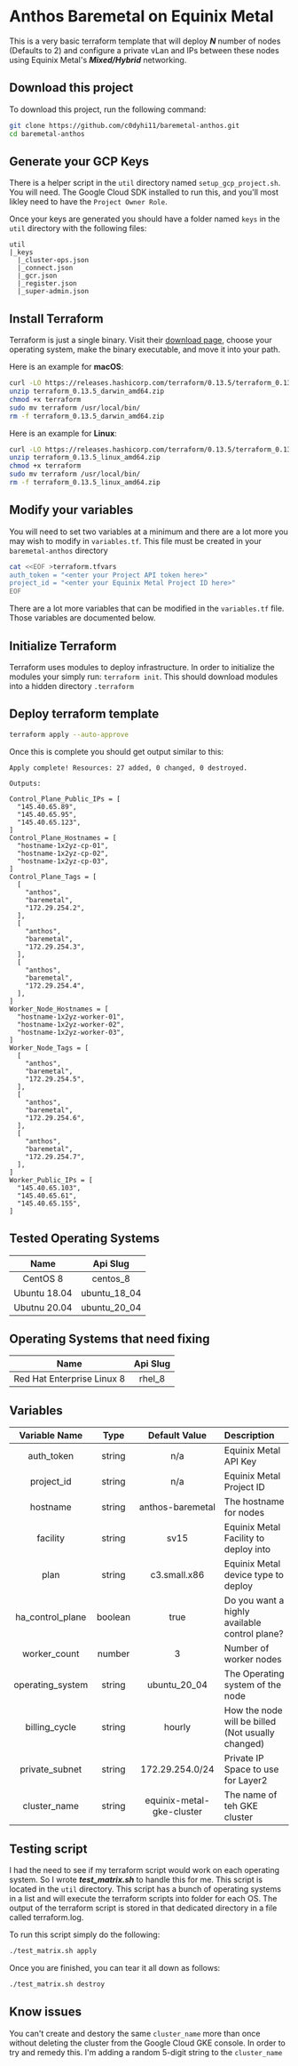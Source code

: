 # Anthos Baremetal on Equinix Metal

This is a very basic terraform template that will deploy **_N_** number of nodes (Defaults to 2) and configure a private vLan and IPs between these nodes using Equinix Metal's **_Mixed/Hybrid_** networking.

## Download this project

To download this project, run the following command:

```bash
git clone https://github.com/c0dyhi11/baremetal-anthos.git
cd baremetal-anthos
```

## Generate your GCP Keys

There is a helper script in the `util` directory named `setup_gcp_project.sh`. You will need. The Google Cloud SDK installed to run this, and you'll most likley need to have the `Project Owner Role`.

Once your keys are generated you should have a folder named `keys` in the `util` directory with the following files:

```
util
|_keys
  |_cluster-ops.json
  |_connect.json
  |_gcr.json
  |_register.json
  |_super-admin.json
```

## Install Terraform

Terraform is just a single binary. Visit their [download page](https://www.terraform.io/downloads.html), choose your operating system, make the binary executable, and move it into your path.

Here is an example for **macOS**:

```bash
curl -LO https://releases.hashicorp.com/terraform/0.13.5/terraform_0.13.5_darwin_amd64.zip
unzip terraform_0.13.5_darwin_amd64.zip
chmod +x terraform
sudo mv terraform /usr/local/bin/
rm -f terraform_0.13.5_darwin_amd64.zip
```

Here is an example for **Linux**:

```bash
curl -LO https://releases.hashicorp.com/terraform/0.13.5/terraform_0.13.5_linux_amd64.zip
unzip terraform_0.13.5_linux_amd64.zip
chmod +x terraform
sudo mv terraform /usr/local/bin/
rm -f terraform_0.13.5_linux_amd64.zip
```

## Modify your variables

You will need to set two variables at a minimum and there are a lot more you may wish to modify in `variables.tf`. This file must be created in your `baremetal-anthos` directory

```bash
cat <<EOF >terraform.tfvars
auth_token = "<enter your Project API token here>"
project_id = "<enter your Equinix Metal Project ID here>"
EOF
```

There are a lot more variables that can be modified in the `variables.tf` file. Those variables are documented below.

## Initialize Terraform

Terraform uses modules to deploy infrastructure. In order to initialize the modules your simply run: `terraform init`. This should download modules into a hidden directory `.terraform`

## Deploy terraform template

```bash
terraform apply --auto-approve
```

Once this is complete you should get output similar to this:

```console
Apply complete! Resources: 27 added, 0 changed, 0 destroyed.

Outputs:

Control_Plane_Public_IPs = [
  "145.40.65.89",
  "145.40.65.95",
  "145.40.65.123",
]
Control_Plane_Hostnames = [
  "hostname-1x2yz-cp-01",
  "hostname-1x2yz-cp-02",
  "hostname-1x2yz-cp-03",
]
Control_Plane_Tags = [
  [
    "anthos",
    "baremetal",
    "172.29.254.2",
  ],
  [
    "anthos",
    "baremetal",
    "172.29.254.3",
  ],
  [
    "anthos",
    "baremetal",
    "172.29.254.4",
  ],
]
Worker_Node_Hostnames = [
  "hostname-1x2yz-worker-01",
  "hostname-1x2yz-worker-02",
  "hostname-1x2yz-worker-03",
]
Worker_Node_Tags = [
  [
    "anthos",
    "baremetal",
    "172.29.254.5",
  ],
  [
    "anthos",
    "baremetal",
    "172.29.254.6",
  ],
  [
    "anthos",
    "baremetal",
    "172.29.254.7",
  ],
]
Worker_Public_IPs = [
  "145.40.65.103",
  "145.40.65.61",
  "145.40.65.155",
]
```

## Tested Operating Systems

|           Name            |   Api Slug   |
| :-----------------------: | :----------: |
|         CentOS 8          |   centos_8   |
|       Ubuntu 18.04        | ubuntu_18_04 |
|       Ubutnu 20.04        | ubuntu_20_04 |

## Operating Systems that need fixing
|           Name             |   Api Slug   |
| :-----------------------:  | :----------: |
| Red Hat Enterprise Linux 8 |    rhel_8    |


## Variables

|  Variable Name   |  Type   |       Default Value       | Description                                       |
| :--------------: | :-----: | :-----------------------: | :------------------------------------------------ |
|    auth_token    | string  |            n/a            | Equinix Metal API Key                             |
|    project_id    | string  |            n/a            | Equinix Metal Project ID                          |
|     hostname     | string  |     anthos-baremetal      | The hostname for nodes                            |
|     facility     | string  |           sv15            | Equinix Metal Facility to deploy into             |
|       plan       | string  |       c3.small.x86        | Equinix Metal device type to deploy               |
| ha_control_plane | boolean |           true            | Do you want a highly available control plane?     |
|   worker_count   | number  |             3             | Number of worker nodes                            |
| operating_system | string  |       ubuntu_20_04        | The Operating system of the node                  |
|  billing_cycle   | string  |          hourly           | How the node will be billed (Not usually changed) |
|  private_subnet  | string  |      172.29.254.0/24      | Private IP Space to use for Layer2                |
|   cluster_name   | string  | equinix-metal-gke-cluster | The name of teh GKE cluster                       |

## Testing script

I had the need to see if my terraform script would work on each operating system. So I wrote **_test_matrix.sh_** to handle this for me. This script is located in the `util` directory. This script has a bunch of operating systems in a list and will execute the terraform scripts into folder for each OS. The output of the terraform script is stored in that dedicated directory in a file called terraform.log.

To run this script simply do the following:

```bash
./test_matrix.sh apply
```

Once you are finished, you can tear it all down as follows:

```bash
./test_matrix.sh destroy
```

## Know issues

You can't create and destory the same `cluster_name` more than once without deleting the cluster from the Google Cloud GKE console. In order to try and remedy this. I'm adding a random 5-digit string to the `cluster_name`
